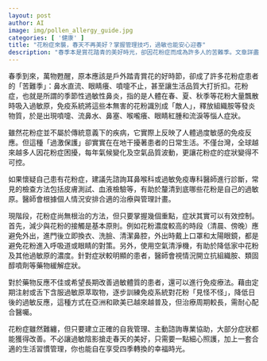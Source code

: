 ```yaml
---
layout: post
author: AI
image: img/pollen_allergy_guide.jpg
categories: [ '健康' ]
title: "花粉症來襲，春天不再美好？掌握管理技巧，過敏也能安心迎春"
description: "春季本是賞花踏青的美好時光，卻因花粉症而成為許多人的苦難季。文章詳盡解釋花粉症成因、主要症狀，以及診斷和有效控制方法，包括降低花粉接觸、藥物治療與免疫療法。建立正確的自我管理和求助專業，可助患者減輕困擾，享受自在健康的春天。"
---
```

春季到來，萬物甦醒，原本應該是戶外踏青賞花的好時節，卻成了許多花粉症患者的「苦難季」：鼻水直流、眼睛癢、噴嚏不止，甚至讓生活品質大打折扣。花粉症，也就是所謂的季節性過敏性鼻炎，指的是人體在春、夏、秋季等花粉大量飄散時吸入過敏原，免疫系統將這些本無害的花粉識別成「敵人」，釋放組織胺等發炎物質，於是出現噴嚏、流鼻水、鼻塞、喉嚨癢、眼睛紅腫和流淚等惱人症狀。

雖然花粉症並不屬於傳統意義下的疾病，它實際上反映了人體過度敏感的免疫反應。但這種「過激保護」卻實實在在地干擾著患者的日常生活。不僅台灣，全球越來越多人因花粉症困擾，每年氣候變化及空氣品質波動，更讓花粉症的症狀變得不可控。

如果懷疑自己患有花粉症，建議先諮詢耳鼻喉科或過敏免疫專科醫師進行診斷，常見的檢查方法包括皮膚測試、血液檢驗等，有助於釐清到底哪些花粉是自己的過敏原。醫師會根據個人情況安排合適的治療與管理計畫。

現階段，花粉症尚無根治的方法，但只要掌握幾個重點，症狀其實可以有效控制。首先，減少與花粉的接觸是基本原則。例如花粉濃度較高的時段（清晨、傍晚）應避免外出，進門後立即換衣、洗臉、清潔鼻腔，外出時戴上口罩和太陽眼鏡，都是避免花粉進入呼吸道或眼睛的對策。另外，使用空氣清淨機，有助於降低家中花粉及其他過敏原的濃度。針對症狀較明顯的患者，醫師會視情況開立抗組織胺、類固醇噴劑等藥物緩解症狀。

對於藥物反應不佳或希望長期改善過敏體質的患者，還可以進行免疫療法。藉由定期注射或舌下含服過敏原萃取物，逐步訓練免疫系統對花粉「見怪不怪」，降低日後的過敏反應，這種方式在亞洲和歐美已越來越普及，但治療周期較長，需耐心配合醫囑。

花粉症雖然難纏，但只要建立正確的自我管理、主動諮詢專業協助，大部分症狀都能獲得改善。不必讓過敏陰影搶走春天的美好，只需要一點細心照護，加上一套合適的生活習慣管理，你也能自在享受四季轉換的幸福時光。